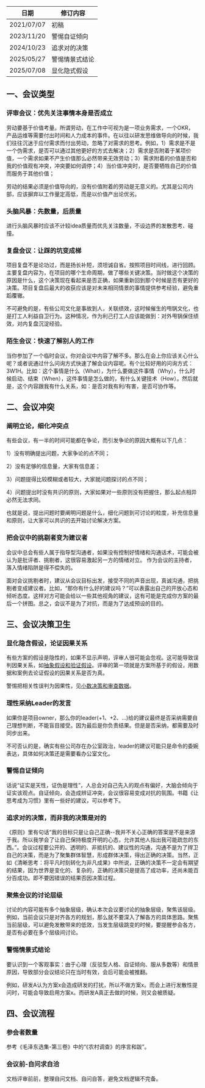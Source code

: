 <!-- date: 2025.07.08 11:00 -->

| 日期         | 修订内容    |
| ---------- |---------|
| 2021/07/07 | 初稿      |
| 2023/11/20 | 警惕自证倾向  |
| 2024/10/23 | 追求对的决策  |
| 2025/05/27 | 警惕情景式结论 |
| 2025/07/08 | 显化隐式假设  |

## 一、会议类型

### 评审会议：优先关注事情本身是否成立

劳动要基于价值考量。所谓劳动，在工作中可视为是一项业务需求，一个OKR，产品运维等需要付出时间和人力成本的事件。在以往以研发思维做导向的时候，我们往往沉迷于应付需求而付出劳动，忽略了对需求的思考。例如，1）需求是不是一个伪需求，是否可以通过其他更好的方式去解决；2）需求是否附着于某项价值，一个需求如果不产生价值那么必然带来无效劳动；3）需求附着的价值是否和我的价值观有冲突，冲突要如何调停；4）当价值冲突时，是否要牺牲自己的价值而服务于其他价值；

劳动的结果必须是价值导向的，没有价值附着的劳动是无意义的。尤其是公司内部，应该摒弃以工作量定高低，而是以价值产出论优劣。

### 头脑风暴：先数量，后质量

进行头脑风暴时应该不计较idea质量而优先关注数量，不设边界的发散思考、碰撞。

### 复盘会议：让踩的坑变成梯

项目复盘不是论功过，而是扬长补短，须坦诚自省。按照项目时间线，进行回顾。主要复盘内容为，在项目的哪个生命周期，做了哪些关键决策。当时做这个决策的原因是什么，这个决策现在看起来是否正确，如果重新回到那个时候是否有更好的决策。项目复盘后最大的收获应该是对未来相同情景的事情提供参考经验，避免重蹈覆辙。

不可避免的是，有些公司文化是事故到人，关联绩效，这时候催生的甩锅文化，也是打工人利益自卫行为。这种情况，作为利己打工人应该能做到：对外甩锅保住绩效，对内复盘沉淀经验。

### 陌生会议：快速了解别人的工作

当你参加了一个临时会议，你对会议中内容了解不多。那么在会上你应该关心什么呢？或者说通过什么问询方式快速了解会议内容呢。有个比较好用的问询方式：3W1H。比如：这个事情是什么（What），为什么要做这件事情（Why），什么时候启动、结束（When），这件事情是怎么做的，有什么关键技术（How）。然后就是，这个内容跟我有什么关系，如：是否对我有利/有害，是否可协作等。

## 二、会议冲突

### 阐明立论，细化冲突点

有些会议，有一半的时间可能都在争论，而引发争论的原因大概有以下几点：

1）没有明确提出问题，大家争论的点不同；

2）没有足够的信息量，大家有信息差；

3）问题提得比较模糊或者较大，大家就问题探讨的点不同；

4）问题提出时没有共识的原则，大家如果对一些原则没有把握住，那么起点相异必然无法求同。

也就是说，提出问题时要阐明问题是什么，细化问题到可讨论的粒度，补充信息量和原则，让大家可以共识的去开始讨论解决方案。 

### 把会议中的挑剔者变为建议者

会议中总会有些人属于指导型沟通者，如果没有控制好情绪和沟通话术，可能会被认为是批评者、挑剔者，这很容易激起另一方的情绪对立。 作为会议的主持者，落入情绪陷阱是得不偿失的。

面对会议挑剔者时，建议从会议目标出发，接受不同的声音出现，真诚沟通，把挑剔者变成建议者。比如，“那你有什么好的建议吗？”可以表露出自己的开放心态和倾听态度。这样对方可能会给以一些其他视角的建议，这有可能是完成你方案的最后一个拼图。总之，会议不是为了对抗，而是为了达成预设的目的。

## 三、会议决策卫生

### 显化隐含假设，论证因果关系

有些方案的假设是隐性的，如果不显示声明，评审人很可能会忽视。这可能导致误判因果关系，如[抽象假设和验证假设](8.抽象假设和验证假设.md)。评审的第一项就是方案所基于的假设，用数据和案例去论证假设的因果关系是否为真。

警惕把相关性误判为因果性，见[小数决策和审查数据](7.小数决策和审查数据.md)。

### 理性采纳Leader的发言

如果你是项目owner，那么你的leader(+1、+2、...)给的建议最终是否采纳需要自己理想判断，不能盲目接受。因为最后是你负责结果。但是是否采纳，都需要及时同步出来。

不可否认的是，确实有些公司存在办公室政治，leader的建议可能只是命令的委婉表达，具体如何决策还是需要看办公室文化。

### 警惕自证倾向

话说“证实是天性，证伪是理性”，人总会对自己先入的观点有偏好，大脑会倾向于证实该观点。自证倾向，会造成辨证冲突，会议很容易变成对抗的氛围。书籍《让思考成为习惯》里有一些好的建议，可以参考下。

### 追求对的决策，而非我的决策是对的

《原则》里有句话“我的目标只是让自己正确--我并不关心正确的答案是不是来源于我。所以我学会了让自己保持极度开明的心态，允许其他人指出我可能疏忽的东西。”。会议过程要公开的、透明的、非抵抗的、建议性的沟通，沟通不是为了捍卫自己的决策，而是为了聚集群体智慧，形成群体决策，得出正确的决策。当然，正如《清晰思考：将平凡时刻转化为非凡成果》中所说，正确的决策不一定会有期望的结果，因为世界是变化的、复杂的，正确的决策只是提高了成功率，还尚未能百分百成功。即不要因错误的结果否因决策过程。

### 聚焦会议的讨论层级

讨论的内容可能有多个抽象层级，确认本次会议要讨论的抽象层级，聚焦该层级。例如，当前会议只是对齐各方的规划，那么就不要深入了解各方的具体思路。聚焦当前层级，可以避免发散带来的低效，当发生层级跳变的时候，要提醒参会各方，是否有必要在多个层级间讨论。

### 警惕情景式结论

要认识到一个客观事实：由于心理（反驳型人格、自证倾向、服从多数等）和情景原因，导致部分会议结论只在当时有效，会后可能会被推翻。

例如，研发A认为方案x会造成研发的打扰，所以不做方案x。而会上进行发散性提问时，可能会导致启用方案x。而研发A真正去做的时候，则又会被质疑。

## 四、会议流程

### 参会者数量

参考《毛泽东选集-第三卷》中的“《农村调查》的序言和跋”。

### 会议前-自问求自洽

文档评审前前，整理自问文档、自问自答，避免文档逻辑不完备。